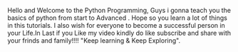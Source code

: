 Hello and Welcome to the Python Programming, Guys i gonna teach you the basics of python from start to Advanced . Hope so you learn a lot of things in this tutorials.
I also wish for everyone to become a successful person in your Life.In Last if you Like my video kindly do like subscribe and share with your frinds and family!!!!
"Keep learning & Keep Exploring".
